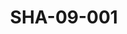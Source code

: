 ---
pid: SHA-09-001
title: SHA-09-001
language: ar
collection: شرحبيل احمد
original_label: 
rights: شرحبيل احمد
location_of_original: شرحبيل احمد
photographer_or_studio: 
scanned_from: photograph 7.5 by 8.9
_date: '1964'
location: جنوب السودان
description: فرقة شرحبيل احمد واخرون امام حافلة
additional_notes: 
permission_display: 'yes'
on_server: 'no'
on_website: 'no'
permalink: /photopages/ar/SHA-09-001.html
layout: photo-page
---